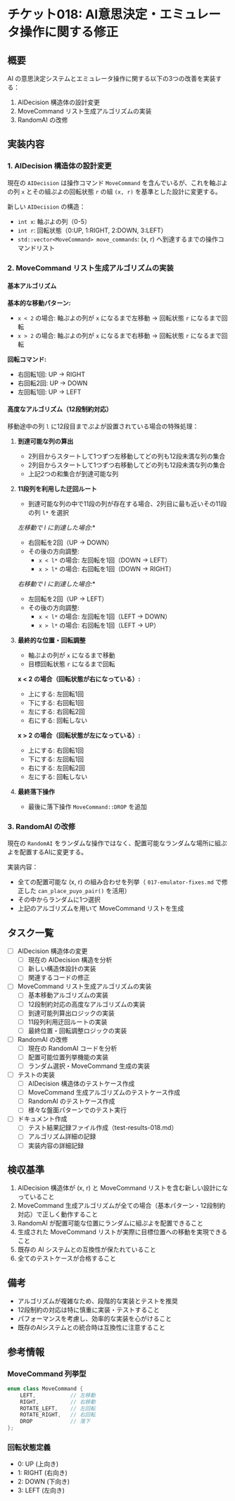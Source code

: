 # チケット018: AI意思決定・エミュレータ操作に関する修正

## 概要

AI の意思決定システムとエミュレータ操作に関する以下の3つの改善を実装する：
1. AIDecision 構造体の設計変更
2. MoveCommand リスト生成アルゴリズムの実装
3. RandomAI の改修

## 実装内容

### 1. AIDecision 構造体の設計変更

現在の `AIDecision` は操作コマンド `MoveCommand` を含んでいるが、これを軸ぷよの列 `x` とその組ぷよの回転状態 `r` の組 `(x, r)` を基準とした設計に変更する。

新しい `AIDecision` の構造：
- `int x`: 軸ぷよの列（0-5）
- `int r`: 回転状態（0:UP, 1:RIGHT, 2:DOWN, 3:LEFT）
- `std::vector<MoveCommand> move_commands`: (x, r) へ到達するまでの操作コマンドリスト

### 2. MoveCommand リスト生成アルゴリズムの実装

#### 基本アルゴリズム

**基本的な移動パターン:**
- `x < 2` の場合: 軸ぷよの列が `x` になるまで左移動 → 回転状態 `r` になるまで回転
- `x > 2` の場合: 軸ぷよの列が `x` になるまで右移動 → 回転状態 `r` になるまで回転

**回転コマンド:**
- 右回転1回: UP → RIGHT
- 右回転2回: UP → DOWN  
- 左回転1回: UP → LEFT

#### 高度なアルゴリズム（12段制約対応）

移動途中の列 `l` に12段目までぷよが設置されている場合の特殊処理：

1. **到達可能な列の算出**
   - 2列目からスタートして1つずつ左移動してどの列も12段未満な列の集合
   - 2列目からスタートして1つずつ右移動してどの列も12段未満な列の集合
   - 上記2つの和集合が到達可能な列

2. **11段列を利用した迂回ルート**
   - 到達可能な列の中で11段の列が存在する場合、2列目に最も近いその11段の列 `l*` を選択
   
   **左移動で l* に到達した場合:**
   - 右回転を2回（UP → DOWN）
   - その後の方向調整:
     - `x < l*` の場合: 左回転を1回（DOWN → LEFT）
     - `x > l*` の場合: 右回転を1回（DOWN → RIGHT）
   
   **右移動で l* に到達した場合:**
   - 左回転を2回（UP → LEFT）
   - その後の方向調整:
     - `x < l*` の場合: 左回転を1回（LEFT → DOWN）
     - `x > l*` の場合: 右回転を1回（LEFT → UP）

3. **最終的な位置・回転調整**
   - 軸ぷよの列が `x` になるまで移動
   - 目標回転状態 `r` になるまで回転
   
   **x < 2 の場合（回転状態が右になっている）:**
   - 上にする: 左回転1回
   - 下にする: 右回転1回  
   - 左にする: 右回転2回
   - 右にする: 回転しない
   
   **x > 2 の場合（回転状態が左になっている）:**
   - 上にする: 右回転1回
   - 下にする: 左回転1回
   - 右にする: 左回転2回
   - 左にする: 回転しない

4. **最終落下操作**
   - 最後に落下操作 `MoveCommand::DROP` を追加

### 3. RandomAI の改修

現在の `RandomAI` をランダムな操作ではなく、配置可能なランダムな場所に組ぷよを配置するAIに変更する。

実装内容：
- 全ての配置可能な (x, r) の組み合わせを列挙（ `017-emulator-fixes.md` で修正した `can_place_puyo_pair()` を活用）
- その中からランダムに1つ選択
- 上記のアルゴリズムを用いて MoveCommand リストを生成

## タスク一覧

- [ ] AIDecision 構造体の変更
  - [ ] 現在の AIDecision 構造を分析
  - [ ] 新しい構造体設計の実装
  - [ ] 関連するコードの修正
- [ ] MoveCommand リスト生成アルゴリズムの実装
  - [ ] 基本移動アルゴリズムの実装
  - [ ] 12段制約対応の高度なアルゴリズムの実装
  - [ ] 到達可能列算出ロジックの実装
  - [ ] 11段列利用迂回ルートの実装
  - [ ] 最終位置・回転調整ロジックの実装
- [ ] RandomAI の改修
  - [ ] 現在の RandomAI コードを分析
  - [ ] 配置可能位置列挙機能の実装
  - [ ] ランダム選択・MoveCommand 生成の実装
- [ ] テストの実装
  - [ ] AIDecision 構造体のテストケース作成
  - [ ] MoveCommand 生成アルゴリズムのテストケース作成
  - [ ] RandomAI のテストケース作成
  - [ ] 様々な盤面パターンでのテスト実行
- [ ] ドキュメント作成
  - [ ] テスト結果記録ファイル作成（test-results-018.md）
  - [ ] アルゴリズム詳細の記録
  - [ ] 実装内容の詳細記録

## 検収基準

1. AIDecision 構造体が (x, r) と MoveCommand リストを含む新しい設計になっていること
2. MoveCommand 生成アルゴリズムが全ての場合（基本パターン・12段制約対応）で正しく動作すること
3. RandomAI が配置可能な位置にランダムに組ぷよを配置できること
4. 生成された MoveCommand リストが実際に目標位置への移動を実現できること
5. 既存の AI システムとの互換性が保たれていること
6. 全てのテストケースが合格すること

## 備考

- アルゴリズムが複雑なため、段階的な実装とテストを推奨
- 12段制約の対応は特に慎重に実装・テストすること
- パフォーマンスを考慮し、効率的な実装を心がけること
- 既存のAIシステムとの統合時は互換性に注意すること

## 参考情報

### MoveCommand 列挙型
```cpp
enum class MoveCommand {
    LEFT,           // 左移動
    RIGHT,          // 右移動
    ROTATE_LEFT,    // 左回転
    ROTATE_RIGHT,   // 右回転
    DROP            // 落下
};
```

### 回転状態定義
- 0: UP (上向き)
- 1: RIGHT (右向き) 
- 2: DOWN (下向き)
- 3: LEFT (左向き)
